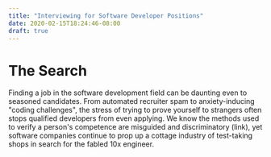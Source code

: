 ```yaml
---
title: "Interviewing for Software Developer Positions"
date: 2020-02-15T18:24:46-08:00
draft: true
---
```



# The Search
Finding a job in the software development field can be daunting even to seasoned candidates. From automated recruiter spam to anxiety-inducing "coding challenges", the stress of trying to prove yourself to strangers often stops qualified developers from even applying. We know the methods used to verify a person's competence are misguided and discriminatory (link), yet software companies continue to prop up a cottage industry of test-taking shops in search for the fabled 10x engineer.
